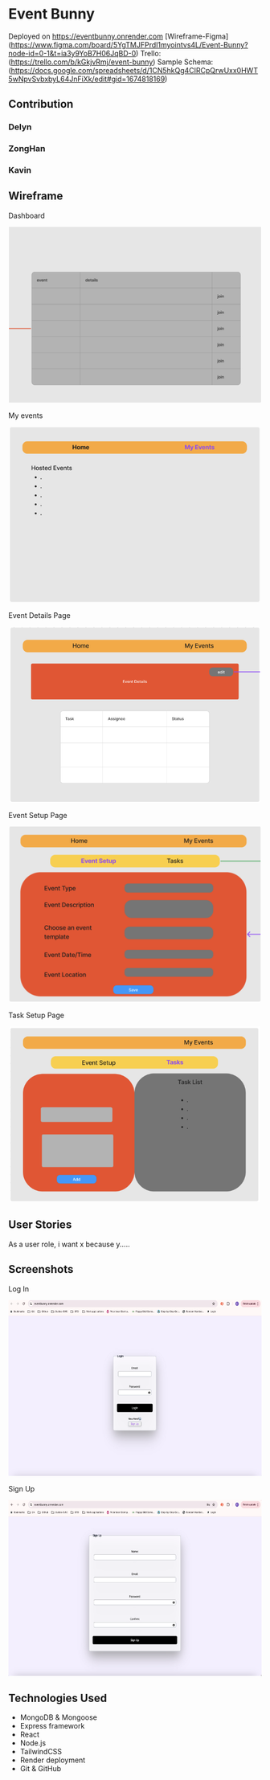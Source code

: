 # Event Bunny

Deployed on https://eventbunny.onrender.com
[Wireframe-Figma] (https://www.figma.com/board/5YgTMJFPrdI1myointvs4L/Event-Bunny?node-id=0-1&t=ia3y9YoB7H06JqBD-0)
Trello: (https://trello.com/b/kGkjvRmj/event-bunny)
Sample Schema: (https://docs.google.com/spreadsheets/d/1CN5hkQg4CIRCpQrwUxx0HWT5wNpvSvbxbyL64JnFiXk/edit#gid=1674818169)

## Contribution

### Delyn

### ZongHan

### Kavin

## Wireframe

Dashboard

<p align="center">
<img src = "Assets/EventOverviewPage.png" height = "350px">
</p>

My events

<p align="center">
<img src = "Assets/MyEventsPage.png" height = "350px">
</p>

Event Details Page

<p align="center">
<img src = "Assets/EventDetailsPage.png" height = "350px">
</p>

Event Setup Page

<p align="center">
<img src = "Assets/EventSetUpPage.png" height = "350px">
</p>

Task Setup Page

<p align="center">
<img src = "Assets/TaskSetUpPage.png" height = "350px">
</p>

## User Stories

As a user role, i want x because y.....

## Screenshots

Log In

<p align="center">
<img src = "Assets/Login Page.png" height = "350px">
</p>

Sign Up

<p align="center">
<img src = "Assets/SignUpPage.png" height = "350px">
</p>

## Technologies Used

- MongoDB & Mongoose
- Express framework
- React
- Node.js
- TailwindCSS
- Render deployment
- Git & GitHub
